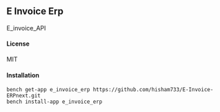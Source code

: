 ## E Invoice Erp

E_invoice_API

#### License

MIT

#### Installation

    bench get-app e_invoice_erp https://github.com/hisham733/E-Invoice-ERPnext.git
    bench install-app e_invoice_erp
